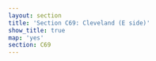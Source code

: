 ```yaml
---
layout: section
title: 'Section C69: Cleveland (E side)'
show_title: true
map: 'yes'
section: C69
---
```

